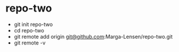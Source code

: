 # repo-two
- git init repo-two
- cd repo-two
- git remote add origin git@github.com:Marga-Lensen/repo-two.git
- git remote -v
